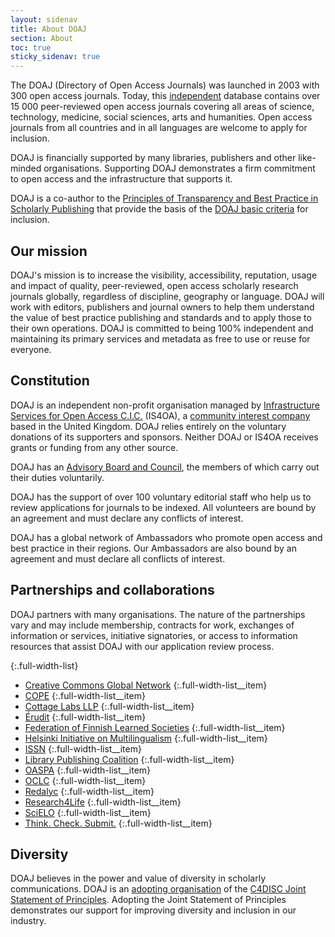 ```yaml
---
layout: sidenav
title: About DOAJ
section: About
toc: true
sticky_sidenav: true
---
```


The DOAJ (Directory of Open Access Journals) was launched in 2003 with 300 open access journals. Today, this [independent](https://blog.doaj.org/2018/11/07/doaj-independence-and-the-importance-of-impartiality/) database contains over 15 000 peer-reviewed open access journals covering all areas of science, technology, medicine, social sciences, arts and humanities. Open access journals from all countries and in all languages are welcome to apply for inclusion.

DOAJ is financially supported by many libraries, publishers and other like-minded organisations. Supporting DOAJ demonstrates a firm commitment to open access and the infrastructure that supports it.

DOAJ is a co-author to the [Principles of Transparency and Best Practice in Scholarly Publishing](/apply/transparency) that provide the basis of the [DOAJ basic criteria](/apply/guide) for inclusion.

## Our mission

DOAJ's mission is to increase the visibility, accessibility, reputation, usage and impact of quality, peer-reviewed, open access scholarly research journals globally, regardless of discipline, geography or language. DOAJ will work with editors, publishers and journal owners to help them understand the value of best practice publishing and standards and to apply those to their own operations. DOAJ is committed to being 100% independent and maintaining its primary services and metadata as free to use or reuse for everyone.

## Constitution

DOAJ is an independent non-profit organisation managed by [Infrastructure Services for Open Access C.I.C.](http://is4oa.org/) (IS4OA), a  [community interest company](https://en.wikipedia.org/wiki/Community_interest_company) based in the United Kingdom. DOAJ relies entirely on the voluntary donations of its supporters and sponsors. Neither DOAJ or IS4OA receives grants or funding from any other source.

DOAJ has an [Advisory Board and Council](/about/advisory-board-council), the members of which carry out their duties voluntarily.

DOAJ has the support of over 100 voluntary editorial staff who help us to review applications for journals to be indexed. All volunteers are bound by an agreement and must declare any conflicts of interest.

DOAJ has a global network of Ambassadors who promote open access and best practice in their regions. Our Ambassadors are also bound by an agreement and must declare all conflicts of interest.

## Partnerships and collaborations

DOAJ partners with many organisations. The nature of the partnerships vary and may include membership, contracts for work, exchanges of information or services, initiative signatories, or access to information resources that assist DOAJ with our application review process.

{:.full-width-list}
+ [Creative Commons Global Network](https://network.creativecommons.org/)
  {:.full-width-list__item}
+ [COPE](https://publicationethics.org/)
  {:.full-width-list__item}
+ [Cottage Labs LLP](https://cottagelabs.com/)
  {:.full-width-list__item}
+ [Érudit](https://www.erudit.org/en/)
  {:.full-width-list__item}
+ [Federation of Finnish Learned Societies](https://tsv.fi/en)
  {:.full-width-list__item}
+ [Helsinki Initiative on Multilingualism](https://www.helsinki-initiative.org/)
  {:.full-width-list__item}
+ [ISSN](https://www.issn.org/)
  {:.full-width-list__item}
+ [Library Publishing Coalition](https://librarypublishing.org/)
  {:.full-width-list__item}
+ [OASPA](https://oaspa.org/)
  {:.full-width-list__item}
+ [OCLC](https://www.oclc.org/en/home.html)
  {:.full-width-list__item}
+ [Redalyc](http://www.redalyc.org/home.oa)
  {:.full-width-list__item}
+ [Research4Life](https://www.research4life.org/)
  {:.full-width-list__item}
+ [SciELO](http://www.scielo.org/)
  {:.full-width-list__item}
+ [Think. Check. Submit.](https://thinkchecksubmit.org/)
  {:.full-width-list__item}
  

## Diversity

DOAJ believes in the power and value of diversity in scholarly communications. DOAJ is an [adopting organisation](https://c4disc.org/about/adopting-organizations/) of the [C4DISC Joint Statement of Principles](https://c4disc.org/principles/). Adopting the Joint Statement of Principles demonstrates our support for improving diversity and inclusion in our industry.
